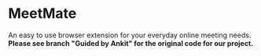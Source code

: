# MeetMate
An easy to use browser extension for your everyday online meeting needs.
<b>Please see branch "Guided by Ankit" for the original code for our project.</b>
